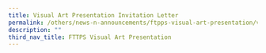 ```yaml
---
title: Visual Art Presentation Invitation Letter
permalink: /others/news-n-announcements/ftpps-visual-art-presentation/visual-art-presentation-invitation-letter/
description: ""
third_nav_title: FTTPS Visual Art Presentation
---
```

